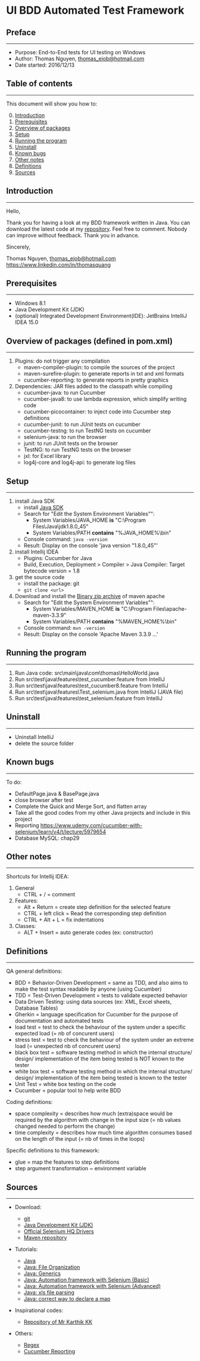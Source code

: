 # UI BDD Automated Test Framework

## Preface
---

* Purpose: End-to-End tests for UI testing on Windows
* Author: Thomas Nguyen, thomas_ejob@hotmail.com
* Date started: 2016/12/13

## Table of contents
---

This document will show you how to:

0. [Introduction](#Introduction)
1. [Prerequisites](#Prerequisites)
2. [Overview of packages](#Overview-of-packages)
3. [Setup](#Setup)
4. [Running the program](#Running-the-program)
5. [Uninstall](#Uninstall)
6. [Known bugs](#Known-bugs)
7. [Other notes](#Other-notes)
8. [Definitions](#Definitions)
9. [Sources](#Sources)

## Introduction
---

Hello,

Thank you for having a look at my BDD framework written in Java. You can download the latest code at my [repository](https://github.com/yes4me/java-bdd-cucumber). Feel free to comment. Nobody can improve without feedback. Thank you in advance. 

Sincerely,

Thomas Nguyen, thomas_ejob@hotmail.com
https://www.linkedin.com/in/thomasquang

## Prerequisites
---

* Windows 8.1
* Java Development Kit (JDK)
* (optional) Integrated Development Environment(IDE): JetBrains IntelliJ IDEA 15.0

## Overview of packages (defined in pom.xml)
---

1. Plugins: do not trigger any compilation
    * maven-compiler-plugin: to compile the sources of the project
    * maven-surefire-plugin: to generate reports in txt and xml formats
    * cucumber-reporting: to generate reports in pretty graphics
2. Dependencies: JAR files added to the classpath while compiling
    * cucumber-java: to run Cucumber
    * cucumber-java8: to use lambda expression, which simplify writing code  
    * cucumber-picocontainer: to inject code into Cucumber step definitions
    * cucumber-junit: to run JUnit tests on cucumber
    * cucumber-testng: to run TestNG tests on cucumber
    * selenium-java: to run the browser
    * junit: to run JUnit tests on the browser
    * TestNG: to run TestNG tests on the browser
    * jxl: for Excel library
    * log4j-core and log4j-api: to generate log files

## Setup
---

1. install Java SDK
    * install [Java SDK](http://www.oracle.com/technetwork/java/javase/downloads/index.html) 
    * Search for "Edit the System Environment Variables"":
        * System Variables/JAVA_HOME **is** "C:\Program Files\Java\jdk1.8.0_45"
        * System Variables/PATH **contains** "%JAVA_HOME%\bin"
    * Console command: `java -version`
    * Result: Display on the console 'java version "1.8.0_45"'
2. install Intellij IDEA
    * Plugins: Cucumber for Java
    * Build, Execution, Deployment > Compiler > Java Compiler: Target bytecode version = 1.8
3. get the source code
    * install the package: git
    * `git clone <url>`
4. Download and install the [Binary zip archive](https://maven.apache.org/download.cgi) of maven apache
    * Search for "Edit the System Environment Variables"":
        * System Variables/MAVEN_HOME **is** "C:\Program Files\apache-maven-3.3.9"
        * System Variables/PATH **contains** "%MAVEN_HOME%\bin"
    * Console command: `mvn -version`
    * Result: Display on the console 'Apache Maven 3.3.9 ...'

## Running the program
---

1. Run Java code: src\main\java\com\thomas\HelloWorld.java
2. Run src\test\java\features\test_cucumber.feature from IntelliJ
3. Run src\test\java\features\test_cucumber8.feature from IntelliJ
4. Run src\test\java\features\Test_selenium.java from IntelliJ (JAVA file)
5. Run src\test\java\features\test_selenium.feature from IntelliJ

## Uninstall
---

* Uninstall IntelliJ
* delete the source folder

## Known bugs
---

To do:
* DefaultPage.java & BasePage.java
* close browser after test
* Complete the Quick and Merge Sort, and flatten array 
* Take all the good codes from my other Java projects and include in this project
* Reporting
    https://www.udemy.com/cucumber-with-selenium/learn/v4/t/lecture/5979654
* Database MySQL: chap29

## Other notes
---

Shortcuts for Intellij IDEA:

1. General
    * CTRL + / = comment
2. Features:
    * Alt + Return = create step definition for the selected feature
    * CTRL + left click = Read the corresponding step definition
    * CTRL + Alt + L = fix indentations
3. Classes:
    * ALT + Insert = auto generate codes (ex: constructor)

## Definitions
---

QA general definitions:
* BDD = Behavior-Driven Development = same as TDD, and also aims to make the test syntax readable by anyone (using Cucumber)
* TDD = Test-Driven Development = tests to validate expected behavior
* Data Driven Testing: using data sources (ex: XML, Excel sheets, Database Tables) 
* Gherkin = language specification for Cucumber for the purpose of documentation and automated tests
* load test = test to check the behaviour of the system under a specific expected load (= nb of concurent users)
* stress test = test to check the behaviour of the system under an extreme load (= unexpected nb of concurent users)
* black box test = software testing method in which the internal structure/ design/ implementation of the item being tested is NOT known to the tester
* white box test = software testing method in which the internal structure/ design/ implementation of the item being tested is known to the tester
* Unit Test = white box testing on the code
* Cucumber = popular tool to help write BDD

Coding definitions:
* space complexity = describes how much (extra)space would be required by the algorithm with change in the input size (= nb values changed needed to perform the change)
* time complexity = describes how much time algorithm consumes based on the length of the input (= nb of times in the loops)

Specific definitions to this framework:
* glue = map the features to step definitions
* step argument transformation ~ environment variable

## Sources
---

* Download:

    * [git](https://git-scm.com/)
    * [Java Development Kit (JDK)](http://www.oracle.com/technetwork/java/javase/downloads/index.html)
    * [Official Selenium HQ Drivers](http://www.seleniumhq.org/download/)
    * [Maven repository](https://mvnrepository.com/)

* Tutorials:

    * [Java](https://www.tutorialspoint.com/java/java_regular_expressions.htm)
    * [Java: File Organization](https://web.archive.org/web/20130516014426/http://www.oracle.com/technetwork/java/codeconventions-141855.html#1852)
    * [Java: Generics](https://www.tutorialspoint.com/java/java_generics.htm)
    * [Java: Automation framework with Selenium (Basic)](https://www.udemy.com/cucumber-with-selenium/learn/v4/overview)
    * [Java: Automation framework with Selenium (Advanced)](https://www.udemy.com/automation-framework-with-selenium/learn/v4/content)
    * [Java: xls file parsing](http://executeautomation.com/blog/data-driven-testing-in-selenium-using-jxl-part-1.2/)
    * [Java: correct way to declare a map](http://stackoverflow.com/questions/41309387/difference-in-declaring-a-map)

* Inspirational codes:

    * [Repository of Mr Karthik KK](https://github.com/executeautomation?tab=repositories)

* Others:

    * [Regex](https://regex101.com/)
    * [Cucumber Reporting](https://github.com/damianszczepanik/cucumber-reporting)

